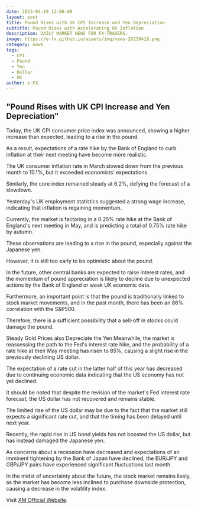 ```yaml
---
date: 2023-04-19 12:00:00
layout: post
title: Pound Rises with UK CPI Increase and Yen Depreciation
subtitle: Pound Rises with Accelerating UK Inflation
description: DAILY MARKET NEWS FOR FX-TRADERS.
image: https://e-fx.github.io/assets/img/news-20230419.png
category: news
tags:
  - CPI
  - Pound
  - Yen
  - Dollar
  - UK
author: e-FX
---
```


## "Pound Rises with UK CPI Increase and Yen Depreciation"

Today, the UK CPI consumer price index was announced, showing a higher increase than expected, leading to a rise in the pound.

As a result, expectations of a rate hike by the Bank of England to curb inflation at their next meeting have become more realistic.

The UK consumer inflation rate in March slowed down from the previous month to 10.1%, but it exceeded economists' expectations.

Similarly, the core index remained steady at 6.2%, defying the forecast of a slowdown.

Yesterday's UK employment statistics suggested a strong wage increase, indicating that inflation is regaining momentum.

Currently, the market is factoring in a 0.25% rate hike at the Bank of England's next meeting in May, and is predicting a total of 0.75% rate hike by autumn.

These observations are leading to a rise in the pound, especially against the Japanese yen.

However, it is still too early to be optimistic about the pound.

In the future, other central banks are expected to raise interest rates, and the momentum of pound appreciation is likely to decline due to unexpected actions by the Bank of England or weak UK economic data.

Furthermore, an important point is that the pound is traditionally linked to stock market movements, and in the past month, there has been an 86% correlation with the S&P500.

Therefore, there is a sufficient possibility that a sell-off in stocks could damage the pound.

Steady Gold Prices also Depreciate the Yen
Meanwhile, the market is reassessing the path to the Fed's interest rate hike, and the probability of a rate hike at their May meeting has risen to 85%, causing a slight rise in the previously declining US dollar.

The expectation of a rate cut in the latter half of this year has decreased due to continuing economic data indicating that the US economy has not yet declined.

It should be noted that despite the revision of the market's Fed interest rate forecast, the US dollar has not recovered and remains stable.

The limited rise of the US dollar may be due to the fact that the market still expects a significant rate cut, and that the timing has been delayed until next year.

Recently, the rapid rise in US bond yields has not boosted the US dollar, but has instead damaged the Japanese yen.

As concerns about a recession have decreased and expectations of an imminent tightening by the Bank of Japan have declined, the EUR/JPY and GBP/JPY pairs have experienced significant fluctuations last month.

In the midst of uncertainty about the future, the stock market remains lively, as the market has become less inclined to purchase downside protection, causing a decrease in the volatility index.




Visit [XM Official Website](https://clicks.pipaffiliates.com/c?c=550036&l=en&p=0).